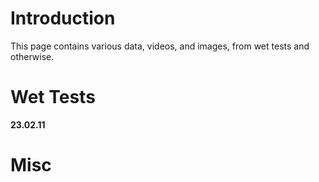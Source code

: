 # Introduction #

This page contains various data, videos, and images, from wet tests and otherwise.


# Wet Tests #
**23.02.11**



# Misc #